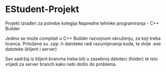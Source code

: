 # EStudent-Projekt
Projekt izrađen za potrebe kolegija Napredne tehnike programiranja - C++ Builder

Jedino se može compilati u C++ Builder razvojnom okruženju, za koji treba licenca.
Priložene su .cpp .h datoteke radi razumijevanja koda, te dvije .exe datoteke (klijent i server)

Sav sadržaj iz klijent brancha treba biti u zasebnoj datoteci (folder) te isto vrijedi za server branch kako nebi došlo do problema.

